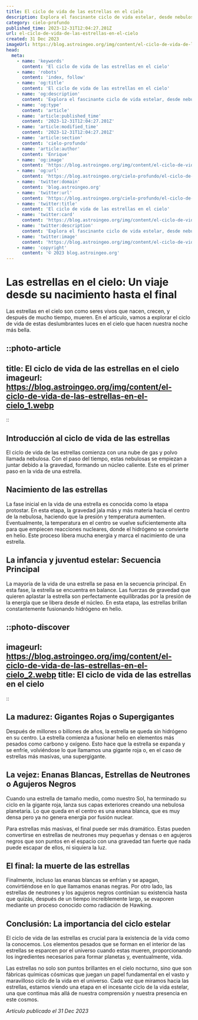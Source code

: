 ```yaml
---
title: El ciclo de vida de las estrellas en el cielo
description: Explora el fascinante ciclo de vida estelar, desde nebulosas hasta gigantes rojas y enanas blancas. Descubre los secretos del cosmos aquí.
category: cielo-profundo
published_time: 2023-12-31T12:04:27.201Z
url: el-ciclo-de-vida-de-las-estrellas-en-el-cielo
created: 31 Dec 2023
imageUrl: https://blog.astroingeo.org/img/content/el-ciclo-de-vida-de-las-estrellas-en-el-cielo_1.webp
head:
  meta:
    - name: 'keywords'
      content: 'El ciclo de vida de las estrellas en el cielo'
    - name: 'robots'
      content: 'index, follow'
    - name: 'og:title'
      content: 'El ciclo de vida de las estrellas en el cielo'
    - name: 'og:description'
      content: 'Explora el fascinante ciclo de vida estelar, desde nebulosas hasta gigantes rojas y enanas blancas. Descubre los secretos del cosmos aquí.'
    - name: 'og:type'
      content: 'article'
    - name: 'article:published_time'
      content: '2023-12-31T12:04:27.201Z'
    - name: 'article:modified_time'
      content: '2023-12-31T12:04:27.201Z'
    - name: 'article:section'
      content: 'cielo-profundo'
    - name: 'article:author'
      content: 'Enrique'
    - name: 'og:image'
      content: 'https://blog.astroingeo.org/img/content/el-ciclo-de-vida-de-las-estrellas-en-el-cielo_1.webp'
    - name: 'og:url'
      content: 'https://blog.astroingeo.org/cielo-profundo/el-ciclo-de-vida-de-las-estrellas-en-el-cielo'
    - name: 'twitter:domain'
      content: 'blog.astroingeo.org'
    - name: 'twitter:url'
      content: 'https://blog.astroingeo.org/cielo-profundo/el-ciclo-de-vida-de-las-estrellas-en-el-cielo'
    - name: 'twitter:title'
      content: 'El ciclo de vida de las estrellas en el cielo'
    - name: 'twitter:card'
      content: 'https://blog.astroingeo.org/img/content/el-ciclo-de-vida-de-las-estrellas-en-el-cielo_1.webp'
    - name: 'twitter:description'
      content: 'Explora el fascinante ciclo de vida estelar, desde nebulosas hasta gigantes rojas y enanas blancas. Descubre los secretos del cosmos aquí.'
    - name: 'twitter:image'
      content: 'https://blog.astroingeo.org/img/content/el-ciclo-de-vida-de-las-estrellas-en-el-cielo_1.webp'
    - name: 'copyright'
      content: '© 2023 blog.astroingeo.org'
---
```

# Las estrellas en el cielo: Un viaje desde su nacimiento hasta el final

Las estrellas en el cielo son como seres vivos que nacen, crecen, y después de mucho tiempo, mueren. En el artículo, vamos a explorar el ciclo de vida de estas deslumbrantes luces en el cielo que hacen nuestra noche más bella.

::photo-article
---
title: El ciclo de vida de las estrellas en el cielo
imageurl: https://blog.astroingeo.org/img/content/el-ciclo-de-vida-de-las-estrellas-en-el-cielo_1.webp
---
::

## Introducción al ciclo de vida de las estrellas

El ciclo de vida de las estrellas comienza con una nube de gas y polvo llamada nebulosa. Con el paso del tiempo, estas nebulosas se empiezan a juntar debido a la gravedad, formando un núcleo caliente. Este es el primer paso en la vida de una estrella. 

## Nacimiento de las estrellas

La fase inicial en la vida de una estrella es conocida como la etapa protostar. En esta etapa, la gravedad jala más y más materia hacia el centro de la nebulosa, haciendo que la presión y temperatura aumenten. Eventualmente, la temperatura en el centro se vuelve suficientemente alta para que empiecen reacciones nucleares, donde el hidrógeno se convierte en helio. Este proceso libera mucha energía y marca el nacimiento de una estrella. 

## La infancia y juventud estelar: Secuencia Principal

La mayoría de la vida de una estrella se pasa en la secuencia principal. En esta fase, la estrella se encuentra en balance. Las fuerzas de gravedad que quieren aplastar la estrella son perfectamente equilibradas por la presión de la energía que se libera desde el núcleo. En esta etapa, las estrellas brillan constantemente fusionando hidrógeno en helio.


::photo-discover
---
imageurl: https://blog.astroingeo.org/img/content/el-ciclo-de-vida-de-las-estrellas-en-el-cielo_2.webp
title: El ciclo de vida de las estrellas en el cielo
---
::

## La madurez: Gigantes Rojas o Supergigantes

Después de millones o billones de años, la estrella se queda sin hidrógeno en su centro. La estrella comienza a fusionar helio en elementos más pesados como carbono y oxígeno. Esto hace que la estrella se expanda y se enfríe, volviéndose lo que llamamos una gigante roja o, en el caso de estrellas más masivas, una supergigante. 

## La vejez: Enanas Blancas, Estrellas de Neutrones o Agujeros Negros

Cuando una estrella de tamaño medio, como nuestro Sol, ha terminado su ciclo en la gigante roja, lanza sus capas exteriores creando una nebulosa planetaria. Lo que queda en el centro es una enana blanca, que es muy densa pero ya no genera energía por fusión nuclear.

Para estrellas más masivas, el final puede ser más dramático. Estas pueden convertirse en estrellas de neutrones muy pequeñas y densas o en agujeros negros que son puntos en el espacio con una gravedad tan fuerte que nada puede escapar de ellos, ni siquiera la luz.

## El final: la muerte de las estrellas

Finalmente, incluso las enanas blancas se enfrían y se apagan, convirtiéndose en lo que llamamos enanas negras. Por otro lado, las estrellas de neutrones y los agujeros negros continúan su existencia hasta que quizás, después de un tiempo increíblemente largo, se evaporen mediante un proceso conocido como radiación de Hawking.

## Conclusión: La importancia del ciclo estelar

El ciclo de vida de las estrellas es crucial para la existencia de la vida como la conocemos. Los elementos pesados que se forman en el interior de las estrellas se esparcen por el universo cuando estas mueren, proporcionando los ingredientes necesarios para formar planetas y, eventualmente, vida.

Las estrellas no solo son puntos brillantes en el cielo nocturno, sino que son fábricas químicas cósmicas que juegan un papel fundamental en el vasto y maravilloso ciclo de la vida en el universo. Cada vez que miramos hacia las estrellas, estamos viendo una etapa en el incesante ciclo de la vida estelar, una que continua más allá de nuestra comprensión y nuestra presencia en este cosmos.

_Artículo publicado el 31 Dec 2023_